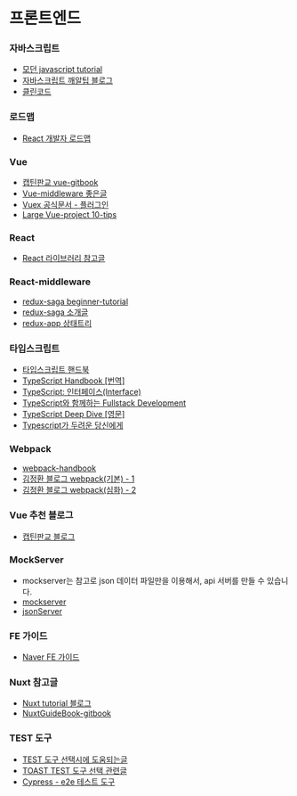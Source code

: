 # 프론트엔드

### 자바스크립트
- [모던 javascript tutorial](https://ko.javascript.info/)
- [자바스크립트 깨알팁 블로그](https://www.samanthaming.com/tidbits)
- [클린코드](https://github.com/qkraudghgh/clean-code-javascript-ko/blob/master/README.md)

### 로드맵

- [React 개발자 로드맵](https://github.com/adam-golab/react-developer-roadmap/blob/master/README-KO.md?fbclid=IwAR1Lyj279-znXJ_B7ZoRshdWgmGNMqZn10SPAYC_p_mDNbdFCcyeIGTtfl8)

### Vue

- [캡틴판교 vue-gitbook](https://joshua1988.github.io/vue-camp/reuse/scoped-slot.html#%EC%8A%A4%EC%BD%A5%EB%93%9C-%EC%8A%AC%EB%A1%AF-%EC%BD%94%EB%93%9C-%ED%98%95%EC%8B%9D)
- [Vue-middleware 좋은글](https://blog.logrocket.com/vue-middleware-pipelines/)
- [Vuex 공식문서 - 플러그인](https://vuex.vuejs.org/kr/guide/plugins.html)
- [Large Vue-project 10-tips](https://www.telerik.com/blogs/10-good-practices-building-maintaining-large-vuejs-projects)

### React

- [React 라이브러리 참고글](https://lhb0517.tistory.com/entry/react-npm-libraries)

### React-middleware
- [redux-saga beginner-tutorial](https://redux-saga.js.org/docs/introduction/BeginnerTutorial.html)
- [redux-saga 소개글](https://blog.javarouka.me/2019/04/02/redux-saga-1/)
- [redux-app 상태트리](https://www.freecodecamp.org/news/the-best-way-to-architect-your-redux-app-ad9bd16c8e2d/?fbclid=IwAR2IrV5EcPILwxMHdzFNLOQEvqbfyzcJmScHMKT7dnICzxsDM2BaCvOztr8)

### 타입스크립트

- [타입스크립트 핸드북](https://joshua1988.github.io/ts/intro.html)
- [TypeScript Handbook [번역]](http://bit.ly/2CA4Qjk)
- [TypeScript: 인터페이스(Interface)](https://hyunseob.github.io/2016/10/17/typescript-interface/)
- [TypeScript와 함께하는 Fullstack Development](https://medium.com/p/501835592b1d)
- [TypeScript Deep Dive [영문]](https://basarat.gitbooks.io/typescript/content/)
- [Typescript가 두려운 당신에게](https://blog.scienceoflove.co.kr/why-typescript/)

### Webpack

- [webpack-handbook](https://joshua1988.github.io/webpack-guide/guide.html)
- [김정환 블로그 webpack(기본) - 1](http://jeonghwan-kim.github.io/series/2019/12/10/frontend-dev-env-webpack-basic.html)
- [김정환 블로그 webpack(심화) - 2](http://jeonghwan-kim.github.io/series/2020/01/02/frontend-dev-env-webpack-intermediate.html)


### Vue 추천 블로그

- [캡틴판교 블로그](https://joshua1988.github.io/ts/guide/interfaces.html#%EC%9D%B8%ED%84%B0%ED%8E%98%EC%9D%B4%EC%8A%A4-%EB%A7%9B%EB%B3%B4%EA%B8%B0)

### MockServer 

- mockserver는 참고로 json 데이터 파일만을 이용해서, api 서버를 만들 수 있습니다.
- [ mockserver ](https://github.com/joon610/mockup-server?fbclid=IwAR175ITwwiqStq0r4ixhYnz8B7gTNwC-9gZXQ_VOqFMhoaidTHL9JIa_VoA)
- [jsonServer](https://github.com/typicode/json-server)

### FE 가이드

- [Naver FE 가이드](https://ui.toast.com/weekly-pick/ko/2/)


### Nuxt 참고글

- [Nuxt tutorial 블로그](https://kdydesign.github.io/2019/04/10/nuxtjs-tutorial/)
- [NuxtGuideBook-gitbook](https://vue-nuxt.gitbook.io/nuxt/routing)

### TEST 도구

- [TEST 도구 선택시에 도움되는글](https://floydkim.netlify.com/%ED%9B%84%EA%B8%B0/2019-11-27-NHNFORWARD-%ED%85%8C%EC%8A%A4%ED%8A%B8%EC%A0%84%EB%9E%B5/)
- [TOAST TEST 도구 선택 관련글](https://meetup.toast.com/posts/180)
- [Cypress - e2e 테스트 도구](https://docs.cypress.io/guides/references/assertions.html#TDD-Assertions)


